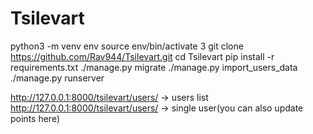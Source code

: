 # Tsilevart
python3 -m venv env
source env/bin/activate 3 git clone https://github.com/Rav944/Tsilevart.git
cd Tsilevart
pip install -r requirements.txt
./manage.py migrate 
./manage.py import_users_data <file path>
./manage.py runserver

http://127.0.0.1:8000/tsilevart/users/ -> users list
http://127.0.0.1:8000/tsilevart/users/<pk> -> single user(you can also update points here)
